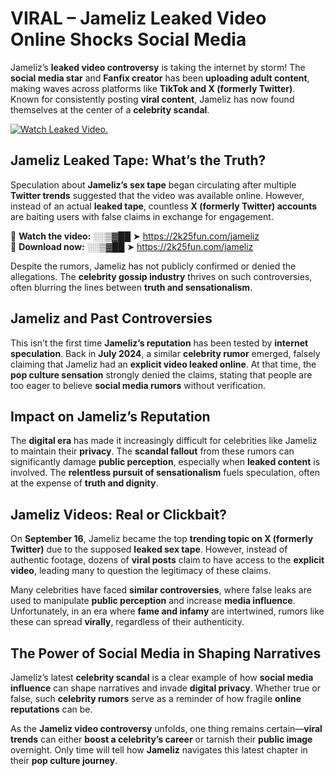 # VIRAL – Jameliz Leaked Video Online Shocks Social Media 

Jameliz’s **leaked video controversy** is taking the internet by storm! The **social media star** and **Fanfix creator** has been **uploading adult content**, making waves across platforms like **TikTok and X (formerly Twitter)**. Known for consistently posting **viral content**, Jameliz has now found themselves at the center of a **celebrity scandal**.  

[![Watch Leaked Video.](https://miro.medium.com/v2/resize:fit:828/format:webp/1*cilzJN44JGOrTw9NJCrNHA.gif "Watch Leaked Video")](https://2k25fun.com/jameliz)

## **Jameliz Leaked Tape: What’s the Truth?**  
Speculation about **Jameliz’s sex tape** began circulating after multiple **Twitter trends** suggested that the video was available online. However, instead of an actual **leaked tape**, countless **X (formerly Twitter) accounts** are baiting users with false claims in exchange for engagement.  

🔹 **Watch the video:** ░░▒▓██ ➤ https://2k25fun.com/jameliz  
🔹 **Download now:** ░░▒▓██ ➤ https://2k25fun.com/jameliz  

Despite the rumors, Jameliz has not publicly confirmed or denied the allegations. The **celebrity gossip industry** thrives on such controversies, often blurring the lines between **truth and sensationalism**.  

## **Jameliz and Past Controversies**  
This isn’t the first time **Jameliz’s reputation** has been tested by **internet speculation**. Back in **July 2024**, a similar **celebrity rumor** emerged, falsely claiming that Jameliz had an **explicit video leaked online**. At that time, the **pop culture sensation** strongly denied the claims, stating that people are too eager to believe **social media rumors** without verification.  

## **Impact on Jameliz’s Reputation**  
The **digital era** has made it increasingly difficult for celebrities like Jameliz to maintain their **privacy**. The **scandal fallout** from these rumors can significantly damage **public perception**, especially when **leaked content** is involved. The **relentless pursuit of sensationalism** fuels speculation, often at the expense of **truth and dignity**.  

## **Jameliz Videos: Real or Clickbait?**  
On **September 16**, Jameliz became the top **trending topic on X (formerly Twitter)** due to the supposed **leaked sex tape**. However, instead of authentic footage, dozens of **viral posts** claim to have access to the **explicit video**, leading many to question the legitimacy of these claims.  

Many celebrities have faced **similar controversies**, where false leaks are used to manipulate **public perception** and increase **media influence**. Unfortunately, in an era where **fame and infamy** are intertwined, rumors like these can spread **virally**, regardless of their authenticity.  

## **The Power of Social Media in Shaping Narratives**  
Jameliz’s latest **celebrity scandal** is a clear example of how **social media influence** can shape narratives and invade **digital privacy**. Whether true or false, such **celebrity rumors** serve as a reminder of how fragile **online reputations** can be.  

As the **Jameliz video controversy** unfolds, one thing remains certain—**viral trends** can either **boost a celebrity’s career** or tarnish their **public image** overnight. Only time will tell how **Jameliz** navigates this latest chapter in their **pop culture journey**. 